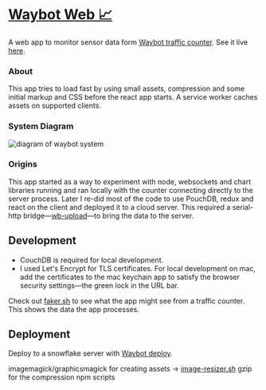 # [Waybot Web 📈](https://waybot.primitivemachine.com)

A web app to monitor sensor data form [Waybot traffic counter](https://github.com/johnelliott/wb-counter). See it live [here](https://waybot.primitivemachine.com).

### About
This app tries to load fast by using small assets, compression and some initial markup and CSS before the react app starts. A service worker caches assets on supported clients.

### System Diagram
![diagram of waybot system](https://github.com/johnelliott/wb-web/blob/master/2016-system.jpeg "Waybot system 2016")

### Origins
This app started as a way to experiment with node, websockets and chart libraries running  and ran locally with the counter connecting directly to the server process. Later I re-did most of the code to use PouchDB, redux and react on the client and deployed it to a cloud server. This required a serial-http bridge—[wb-upload](https://github.com/johnelliott/wb-upload)—to bring the data to the server.

## Development
- CouchDB is required for local development.
- I used Let's Encrypt for TLS certificates. For local development on mac, add the certificates to the mac keychain app to satisfy the browser security settings—the green lock in the URL bar.

Check out [faker.sh](https://github.com/johnelliott/wb-web/blob/master/faker.sh) to see what the app might see from a traffic counter. This shows the data the app processes.

## Deployment
Deploy to a snowflake server with [Waybot deploy](https://github.com/johnelliott/wb-deploy).

imagemagick/graphicsmagick for creating assets -> [image-resizer.sh](https://github.com/johnelliott/wb-web/blob/master/image-resizer.sh)
gzip for the compression npm scripts
